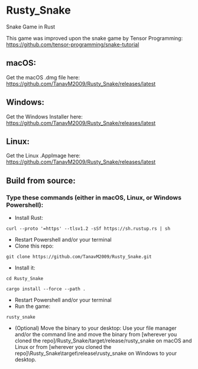 # Rusty_Snake
Snake Game in Rust

This game was improved upon the snake game by Tensor Programming: https://github.com/tensor-programming/snake-tutorial

## macOS:
Get the macOS .dmg file here: https://github.com/TanavM2009/Rusty_Snake/releases/latest

## Windows:
Get the Windows Installer here: https://github.com/TanavM2009/Rusty_Snake/releases/latest

## Linux:
Get the Linux .AppImage here: https://github.com/TanavM2009/Rusty_Snake/releases/latest

## Build from source:
### Type these commands (either in macOS, Linux, or Windows Powershell):
- Install Rust:
```
curl --proto '=https' --tlsv1.2 -sSf https://sh.rustup.rs | sh
```
- Restart Powershell and/or your terminal
- Clone this repo:
```
git clone https://github.com/TanavM2009/Rusty_Snake.git
```
- Install it:
```
cd Rusty_Snake
```
```
cargo install --force --path .
```
- Restart Powershell and/or your terminal
- Run the game:
```
rusty_snake
```
- (Optional) Move the binary to your desktop:
Use your file manager and/or the command line and move the binary from [wherever you cloned the repo]/Rusty_Snake/target/release/rusty_snake on macOS and Linux or from [wherever you cloned the repo]\Rusty_Snake\target\release\rusty_snake on Windows to your desktop.
